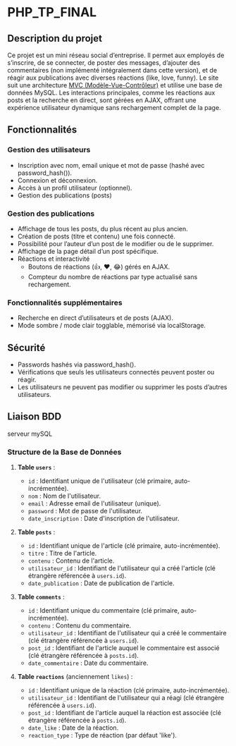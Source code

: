 # PHP_TP_FINAL
## Description du projet
Ce projet est un mini réseau social d’entreprise. Il permet aux employés de s’inscrire, de se connecter, de poster des messages, d’ajouter des commentaires (non implémenté intégralement dans cette version), et de réagir aux publications avec diverses réactions (like, love, funny). Le site suit une architecture [MVC (Modèle-Vue-Contrôleur)](https://github.com/ntilleul/PHP_FINAL_VRAI/tree/main/app) et utilise une base de données MySQL. Les interactions principales, comme les réactions aux posts et la recherche en direct, sont gérées en AJAX, offrant une expérience utilisateur dynamique sans rechargement complet de la page.
## Fonctionnalités
### Gestion des utilisateurs
- Inscription avec nom, email unique et mot de passe (hashé avec password_hash()).
- Connexion et déconnexion.
- Accès à un profil utilisateur (optionnel).
- Gestion des publications (posts)

### Gestion des publications
- Affichage de tous les posts, du plus récent au plus ancien.
- Création de posts (titre et contenu) une fois connecté.
- Possibilité pour l’auteur d’un post de le modifier ou de le supprimer.
- Affichage de la page détail d’un post spécifique.
- Réactions et interactivité
    - Boutons de réactions (👍, ❤️, 😂) gérés en AJAX.
    - Compteur du nombre de réactions par type actualisé sans rechargement.
### Fonctionnalités supplémentaires
- Recherche en direct d’utilisateurs et de posts (AJAX).
- Mode sombre / mode clair togglable, mémorisé via localStorage.

## Sécurité
- Passwords hashés via password_hash().
- Vérifications que seuls les utilisateurs connectés peuvent poster ou réagir.
- Les utilisateurs ne peuvent pas modifier ou supprimer les posts d’autres utilisateurs.

## Liaison BDD
serveur mySQL
### Structure de la Base de Données

1. **Table `users`** :
    - `id` : Identifiant unique de l'utilisateur (clé primaire, auto-incrémentée).
    - `nom` : Nom de l'utilisateur.
    - `email` : Adresse email de l'utilisateur (unique).
    - `password` : Mot de passe de l'utilisateur.
    - `date_inscription` : Date d'inscription de l'utilisateur.

2. **Table `posts`** :
    - `id` : Identifiant unique de l'article (clé primaire, auto-incrémentée).
    - `titre` : Titre de l'article.
    - `contenu` : Contenu de l'article.
    - `utilisateur_id` : Identifiant de l'utilisateur qui a créé l'article (clé étrangère référencée à `users.id`).
    - `date_publication` : Date de publication de l'article.

3. **Table `comments`** :
    - `id` : Identifiant unique du commentaire (clé primaire, auto-incrémentée).
    - `contenu` : Contenu du commentaire.
    - `utilisateur_id` : Identifiant de l'utilisateur qui a créé le commentaire (clé étrangère référencée à `users.id`).
    - `post_id` : Identifiant de l'article auquel le commentaire est associé (clé étrangère référencée à `posts.id`).
    - `date_commentaire` : Date du commentaire.

4. **Table `reactions`** (anciennement `likes`) :
    - `id` : Identifiant unique de la réaction (clé primaire, auto-incrémentée).
    - `utilisateur_id` : Identifiant de l'utilisateur qui a réagi (clé étrangère référencée à `users.id`).
    - `post_id` : Identifiant de l'article auquel la réaction est associée (clé étrangère référencée à `posts.id`).
    - `date_like` : Date de la réaction.
    - `reaction_type` : Type de réaction (par défaut 'like').
 

